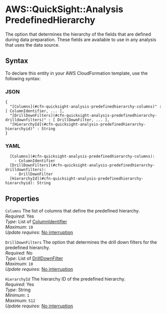 # AWS::QuickSight::Analysis PredefinedHierarchy<a name="aws-properties-quicksight-analysis-predefinedhierarchy"></a>

The option that determines the hierarchy of the fields that are defined during data preparation\. These fields are available to use in any analysis that uses the data source\.

## Syntax<a name="aws-properties-quicksight-analysis-predefinedhierarchy-syntax"></a>

To declare this entity in your AWS CloudFormation template, use the following syntax:

### JSON<a name="aws-properties-quicksight-analysis-predefinedhierarchy-syntax.json"></a>

```
{
  "[Columns](#cfn-quicksight-analysis-predefinedhierarchy-columns)" : [ ColumnIdentifier, ... ],
  "[DrillDownFilters](#cfn-quicksight-analysis-predefinedhierarchy-drilldownfilters)" : [ DrillDownFilter, ... ],
  "[HierarchyId](#cfn-quicksight-analysis-predefinedhierarchy-hierarchyid)" : String
}
```

### YAML<a name="aws-properties-quicksight-analysis-predefinedhierarchy-syntax.yaml"></a>

```
  [Columns](#cfn-quicksight-analysis-predefinedhierarchy-columns):
    - ColumnIdentifier
  [DrillDownFilters](#cfn-quicksight-analysis-predefinedhierarchy-drilldownfilters):
    - DrillDownFilter
  [HierarchyId](#cfn-quicksight-analysis-predefinedhierarchy-hierarchyid): String
```

## Properties<a name="aws-properties-quicksight-analysis-predefinedhierarchy-properties"></a>

`Columns` <a name="cfn-quicksight-analysis-predefinedhierarchy-columns"></a>
The list of columns that define the predefined hierarchy\.  
_Required_: Yes  
_Type_: List of [ColumnIdentifier](aws-properties-quicksight-analysis-columnidentifier.md)  
_Maximum_: `10`  
_Update requires_: [No interruption](https://docs.aws.amazon.com/AWSCloudFormation/latest/UserGuide/using-cfn-updating-stacks-update-behaviors.html#update-no-interrupt)

`DrillDownFilters` <a name="cfn-quicksight-analysis-predefinedhierarchy-drilldownfilters"></a>
The option that determines the drill down filters for the predefined hierarchy\.  
_Required_: No  
_Type_: List of [DrillDownFilter](aws-properties-quicksight-analysis-drilldownfilter.md)  
_Maximum_: `10`  
_Update requires_: [No interruption](https://docs.aws.amazon.com/AWSCloudFormation/latest/UserGuide/using-cfn-updating-stacks-update-behaviors.html#update-no-interrupt)

`HierarchyId` <a name="cfn-quicksight-analysis-predefinedhierarchy-hierarchyid"></a>
The hierarchy ID of the predefined hierarchy\.  
_Required_: Yes  
_Type_: String  
_Minimum_: `1`  
_Maximum_: `512`  
_Update requires_: [No interruption](https://docs.aws.amazon.com/AWSCloudFormation/latest/UserGuide/using-cfn-updating-stacks-update-behaviors.html#update-no-interrupt)
